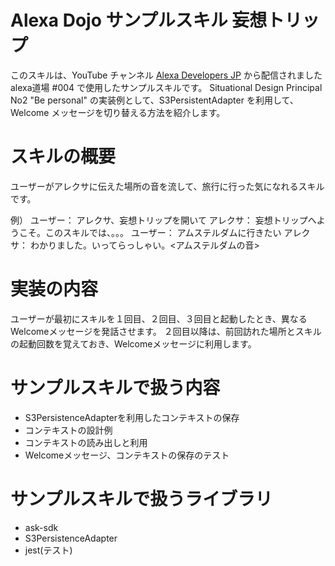 # Alexa Dojo サンプルスキル 妄想トリップ

このスキルは、YouTube チャンネル [Alexa Developers JP](https://www.youtube.com/channel/UC_oCQTeG5bQUyn_7tvyEuSw) から配信されました alexa道場 #004 で使用したサンプルスキルです。
Situational Design Principal No2 "Be personal" の実装例として、S3PersistentAdapter を利用して、Welcome メッセージを切り替える方法を紹介します。

# スキルの概要
ユーザーがアレクサに伝えた場所の音を流して、旅行に行った気になれるスキルです。

例）
ユーザー： アレクサ、妄想トリップを開いて
アレクサ： 妄想トリップへようこそ。このスキルでは、。。。
ユーザー： アムステルダムに行きたい
アレクサ： わかりました。いってらっしゃい。<アムステルダムの音>

# 実装の内容
ユーザーが最初にスキルを１回目、２回目、３回目と起動したとき、異なるWelcomeメッセージを発話させます。
２回目以降は、前回訪れた場所とスキルの起動回数を覚えておき、Welcomeメッセージに利用します。

# サンプルスキルで扱う内容
- S3PersistenceAdapterを利用したコンテキストの保存
- コンテキストの設計例
- コンテキストの読み出しと利用
- Welcomeメッセージ、コンテキストの保存のテスト

# サンプルスキルで扱うライブラリ
- ask-sdk
- S3PersistenceAdapter
- jest(テスト)

